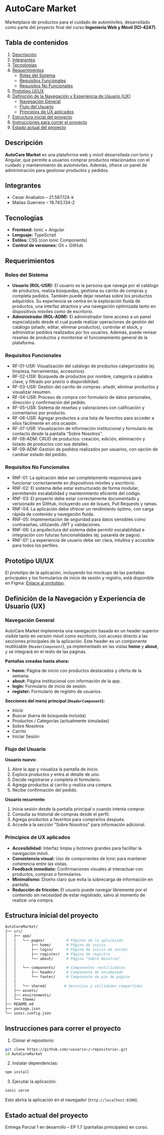# AutoCare Market

Marketplace de productos para el cuidado de automóviles, desarrollado como parte del proyecto final del curso **Ingeniería Web y Móvil (ICI-4247)**.

## Tabla de contenidos

1. [Descripción](#descripción)
2. [Integrantes](#integrantes)
3. [Tecnologías](#tecnologías)
4. [Requerimientos](#requerimientos)
   - [Roles del Sistema](#roles-del-sistema)
   - [Requisitos Funcionales](#requisitos-funcionales)
   - [Requisitos No Funcionales](#requisitos-no-funcionales)
5. [Prototipo UI/UX](#prototipo-uiux)
6. [Definición de la Navegación y Experiencia de Usuario (UX)](#definición-de-la-navegación-y-experiencia-de-usuario-ux)
   - [Navegación General](#navegación-general)
   - [Flujo del Usuario](#flujo-del-usuario)
   - [Principios de UX aplicados](#principios-de-ux-aplicados)
7. [Estructura inicial del proyecto](#estructura-inicial-del-proyecto)
8. [Instrucciones para correr el proyecto](#instrucciones-para-correr-el-proyecto)
9. [Estado actual del proyecto](#estado-actual-del-proyecto)

## Descripción

**AutoCare Market** es una plataforma web y móvil desarrollada con Ionic y Angular, que permite a usuarios comprar productos relacionados con el cuidado y mantenimiento de automóviles. Además, ofrece un panel de administración para gestionar productos y pedidos.

## Integrantes

- Cesar Anabalon – 21.587.124-k
- Matias Guerrero – 19.743.134-2

## Tecnologías

- **Frontend:** Ionic + Angular  
- **Lenguaje:** TypeScript  
- **Estilos:** CSS (con Ionic Components)  
- **Control de versiones:** Git + GitHub  

## Requerimientos

### Roles del Sistema
- **Usuario (ROL-USR):** El usuario es la persona que navega por el catálogo de productos, realiza búsquedas, gestiona su carrito de compras y completa pedidos. También puede dejar reseñas sobre los productos adquiridos. Su experiencia se centra en la exploración fluida de productos, una interfaz atractiva y una navegación optimizada tanto en dispositivos móviles como de escritorio.
- **Administrador (ROL-ADM):** El administrador tiene acceso a un panel especializado desde el cual puede realizar operaciones de gestión del catálogo (añadir, editar, eliminar productos), controlar el stock, y administrar pedidos realizados por los usuarios. Además, puede revisar reseñas de productos y monitorear el funcionamiento general de la plataforma.

### Requisitos Funcionales
- RF-01-USR: Visualización del catálogo de productos categorizados (ej. limpieza, herramientas, accesorios).
- RF-02-USR: Búsqueda de productos por nombre, categoría o palabra clave, y filtrado por precio o disponibilidad.
- RF-03-USR: Gestión del carrito de compras: añadir, eliminar productos y visualizar resumen.
- RF-04-USR: Proceso de compra con formulario de datos personales, dirección y confirmación del pedido.
- RF-05-USR: Sistema de reseñas y valoraciones con calificación y comentarios por producto.
- RF-06-USR: Agregar productos a una lista de favoritos para acceder a ellos fácilmente en otra ocasión.
- RF-07-USR: Visualización de información institucional y formulario de contacto desde la pantalla “Sobre Nosotros”.
- RF-08-ADM: CRUD de productos: creación, edición, eliminación y listado de productos con sus detalles.
- RF-09-ADM: Gestión de pedidos realizados por usuarios, con opción de cambiar estado del pedido.

### Requisitos No Funcionales
- RNF-01: La aplicación debe ser completamente responsiva para funcionar correctamente en dispositivos móviles y escritorio.
- RNF-02: El sistema debe estar estructurado de forma modular, permitiendo escalabilidad y mantenimiento eficiente del código.
- RNF-03: El proyecto debe estar correctamente documentado y versionado en GitHub, incluyendo uso de Issues, Pull Requests y ramas.
- RNF-04: La aplicación debe ofrecer un rendimiento óptimo, con carga rápida de contenido y navegación fluida.
- RNF-05: Implementación de seguridad para datos sensibles como contraseñas, utilizando JWT y validaciones.
- RNF-06: La arquitectura del sistema debe permitir escalabilidad e integración con futuras funcionalidades (ej. pasarela de pagos).
- RNF-07: La experiencia de usuario debe ser clara, intuitiva y accesible para todos los perfiles.

## Prototipo UI/UX
El prototipo de la aplicación, incluyendo los mockups de las pantallas principales y los formularios de inicio de sesión y registro, está disponible en Figma: [Enlace al prototipo](#).

## Definición de la Navegación y Experiencia de Usuario (UX)

### Navegación General
AutoCare Market implementa una navegación basada en un header superior visible tanto en versión móvil como escritorio, con acceso directo a las secciones principales de la aplicación. Este header es un componente reutilizable (`HeaderComponent`), ya implementado en las vistas **home** y **about**, y se integrará en el resto de las páginas.

**Pantallas creadas hasta ahora:**
- **home:** Página de inicio con productos destacados y oferta de la semana.
- **about:** Página institucional con información de la app.
- **login:** Formulario de inicio de sesión.
- **register:** Formulario de registro de usuarios.

**Secciones del menú principal (`HeaderComponent`):**
- Inicio
- Buscar (barra de búsqueda incluida)
- Productos / Categorías (actualmente simuladas)
- Sobre Nosotros
- Carrito
- Iniciar Sesión

### Flujo del Usuario

**Usuario nuevo:**
1. Abre la app y visualiza la pantalla de inicio.
2. Explora productos y entra al detalle de uno.
3. Decide registrarse y completa el formulario.
4. Agrega productos al carrito y realiza una compra.
5. Recibe confirmación del pedido.

**Usuario recurrente:**
1. Inicia sesión desde la pantalla principal o cuando intenta comprar.
2. Consulta su historial de compras desde el perfil.
3. Agrega productos a favoritos para comprarlos después.
4. Accede a la sección "Sobre Nosotros" para información adicional.

### Principios de UX aplicados
- **Accesibilidad:** Interfaz limpia y botones grandes para facilitar la navegación móvil.
- **Consistencia visual:** Uso de componentes de Ionic para mantener coherencia entre las vistas.
- **Feedback inmediato:** Confirmaciones visuales al interactuar con productos, compras o formularios.
- **Minimalismo:** Diseño claro que evita la sobrecarga de información en pantalla.
- **Reducción de fricción:** El usuario puede navegar libremente por el contenido sin necesidad de estar registrado, salvo al momento de realizar una compra.

## Estructura inicial del proyecto

```bash
AutoCareMarket/
├── src/
│   ├── app/
│   │   └── pages/          # Páginas de la aplicación
│   │       ├── home/       # Página de inicio
│   │       ├── login/      # Página de inicio de sesión
│   │       ├── register/   # Página de registro
│   │       └── about/      # Página "Sobre Nosotros"
│   │
│   │   └── components/     # Componentes reutilizables
│   │       ├── header/     # Componente de encabezado
│   │       └── footer/     # Componente de pie de página
│   │
│   │   └── shared/        # Servicios y utilidades compartidas
│   ├── assets/
│   ├── environments/
│   └── theme/
├── README.md
├── package.json
└── ionic.config.json
```

## Instrucciones para correr el proyecto

1. Clonar el repositorio:

```bash
git clone https://github.com/<usuario>/<repositorio>.git
cd AutoCareMarket
```

2. Instalar dependencias:

```bash
npm install
```

3. Ejecutar la aplicación:

```bash
ionic serve
```

Esto abrirá la aplicación en el navegador (`http://localhost:8100`).

## Estado actual del proyecto

Entrega Parcial 1 en desarrollo – EP 1.7 (pantallas principales) en curso.
 